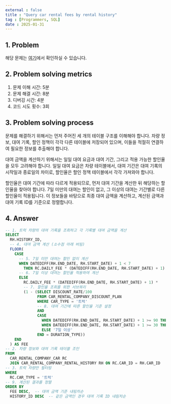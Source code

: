 ```yaml
---
external : false
title : "Query car rental fees by rental history"
tag : [Programmers, SQL]
date : 2025-01-31
---
```


## 1. Problem

해당 문제는 [여기](https://school.programmers.co.kr/learn/courses/30/lessons/151141)에서 확인하실 수 있습니다.

## 2. Problem solving metrics

1. 문제 이해 시간: 5분
2. 문제 해결 시간: 8분
3. 디버깅 시간: 4분
4. 코드 시도 횟수: 3회

## 3. Problem solving process

문제를 해결하기 위해서는 먼저 주어진 세 개의 테이블 구조를 이해해야 합니다. 차량 정보, 대여 기록, 할인 정책이 각각 다른 테이블에 저장되어 있으며, 이들을 적절히 연결하여 필요한 정보를 추출해야 합니다.

대여 금액을 계산하기 위해서는 일일 대여 요금과 대여 기간, 그리고 적용 가능한 할인율을 모두 고려해야 합니다. 일일 대여 요금은 차량 테이블에서, 대여 기간은 대여 기록의 시작일과 종료일의 차이로, 할인율은 할인 정책 테이블에서 각각 가져와야 합니다.

할인율은 대여 기간에 따라 다르게 적용되므로, 먼저 대여 기간을 계산한 뒤 해당하는 할인율을 찾아야 합니다. 7일 미만의 대여는 할인이 없고, 그 이상의 대여는 기간별로 다른 할인율이 적용됩니다. 이 정보들을 바탕으로 최종 대여 금액을 계산하고, 계산된 금액과 대여 기록 ID를 기준으로 정렬합니다.

## 4. Answer

```sql
-- 1. 트럭 차량의 대여 기록을 조회하고 각 기록별 대여 금액을 계산
SELECT 
  RH.HISTORY_ID,
  -- 4. 대여 금액 계산 (소수점 아래 버림)
  FLOOR(
    CASE 
      -- 5. 7일 미만 대여는 할인 없이 계산
      WHEN DATEDIFF(RH.END_DATE, RH.START_DATE) + 1 < 7 
        THEN RC.DAILY_FEE * (DATEDIFF(RH.END_DATE, RH.START_DATE) + 1)
      -- 6. 7일 이상 대여는 할인율 적용하여 계산
      ELSE 
        RC.DAILY_FEE * (DATEDIFF(RH.END_DATE, RH.START_DATE) + 1) * 
        -- 7. 할인율 조회를 위한 서브쿼리
        (1 - (SELECT DISCOUNT_RATE/100
              FROM CAR_RENTAL_COMPANY_DISCOUNT_PLAN
              WHERE CAR_TYPE = '트럭'
              -- 8. 대여 기간에 따른 할인율 기준 설정
              AND 
              CASE 
                WHEN DATEDIFF(RH.END_DATE, RH.START_DATE) + 1 >= 90 THEN '90일 이상'
                WHEN DATEDIFF(RH.END_DATE, RH.START_DATE) + 1 >= 30 THEN '30일 이상'
                ELSE '7일 이상'
              END = DURATION_TYPE))
    END
  ) AS FEE
-- 2. 차량 정보와 대여 기록 테이블 조인
FROM 
  CAR_RENTAL_COMPANY_CAR RC 
  JOIN CAR_RENTAL_COMPANY_RENTAL_HISTORY RH ON RC.CAR_ID = RH.CAR_ID
-- 3. 트럭 차량만 필터링
WHERE 
  RC.CAR_TYPE = '트럭'
-- 9. 계산된 결과를 정렬
ORDER BY 
  FEE DESC,  -- 대여 금액 기준 내림차순
  HISTORY_ID DESC  -- 같은 금액인 경우 대여 기록 ID 내림차순
```
